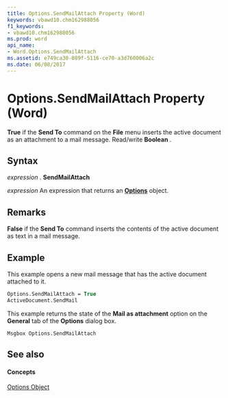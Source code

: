 ```yaml
---
title: Options.SendMailAttach Property (Word)
keywords: vbawd10.chm162988056
f1_keywords:
- vbawd10.chm162988056
ms.prod: word
api_name:
- Word.Options.SendMailAttach
ms.assetid: e749ca30-089f-5116-ce70-a3d760006a2c
ms.date: 06/08/2017
---
```



# Options.SendMailAttach Property (Word)

 **True** if the **Send To** command on the **File** menu inserts the active document as an attachment to a mail message. Read/write **Boolean** .


## Syntax

 _expression_ . **SendMailAttach**

 _expression_ An expression that returns an **[Options](options-object-word.md)** object.


## Remarks

 **False** if the **Send To** command inserts the contents of the active document as text in a mail message.


## Example

This example opens a new mail message that has the active document attached to it.


```vb
Options.SendMailAttach = True 
ActiveDocument.SendMail
```

This example returns the state of the  **Mail as attachment** option on the **General** tab of the **Options** dialog box.




```
Msgbox Options.SendMailAttach
```


## See also


#### Concepts


[Options Object](options-object-word.md)

